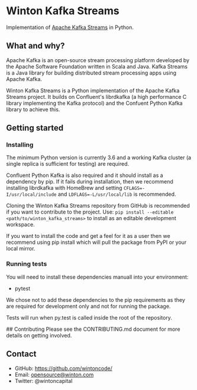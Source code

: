 # Winton Kafka Streams

Implementation of [Apache Kafka Streams](https://kafka.apache.org/documentation/streams/) in Python. 

## What and why?
Apache Kafka is an open-source stream processing platform developed
by the Apache Software Foundation written in Scala and Java. Kafka
Streams is a Java library for building distributed stream processing
apps using Apache Kafka. 

Winton Kafka Streams is a Python implementation of the Apache Kafka
Streams project. It builds on Confluent's librdkafka (a high
performance C library implementing the Kafka protocol) and the
Confuent Python Kafka library to achieve this. 

## Getting started

### Installing
The minimum Python version is currently 3.6 and a working Kafka
cluster (a single replica is sufficient for testing) are required.

Confluent Python Kafka is also required and it should install
as a dependency by pip. If it fails during installation, 
then we recommend installing librdkafka with HomeBrew and setting 
`CFLAGS=-I/usr/local/include` and `LDFLAGS=-L/usr/local/lib` is
recommended. 

Cloning the Winton Kafka Streams repository from GitHub is
recommended if you want to contribute to the project. Use: 
`pip install --editable <path/to/winton_kafka_streams>`
to install as an editable development workspace. 

If you want to install the code and get a feel for it as a user then
we recommend using pip install which will pull the package from PyPI
or your local mirror. 

### Running tests
You will need to install these dependencies manuall into your environment:
 - pytest
 
We chose not to add these dependencies to the pip requirements as they
are required for development only and not for running the package. 

Tests will run when py.test is called inside the root of the repository.

## Contributing
Please see the CONTRIBUTING.md document for more details on getting involved. 

## Contact
 - GitHub: https://github.com/wintoncode/
 - Email: opensource@winton.com
 - Twitter: @wintoncapital
